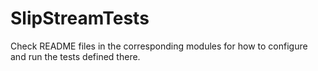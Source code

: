 # SlipStreamTests

Check README files in the corresponding modules for how to configure and run the tests defined there.